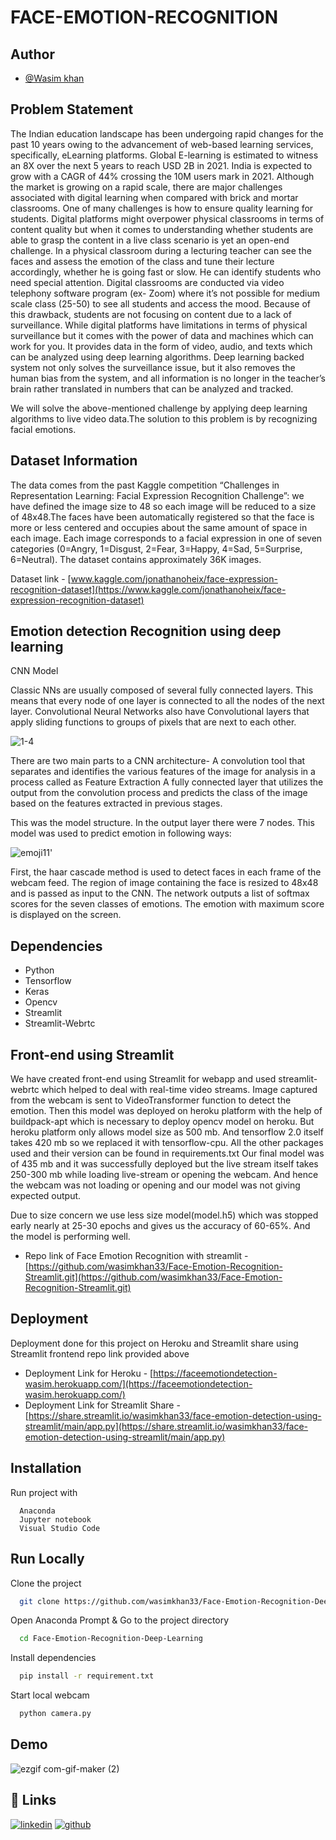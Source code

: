 # FACE-EMOTION-RECOGNITION

## Author

- [@Wasim khan](https://github.com/wasimkhan33/)

  
## Problem Statement 

The Indian education landscape has been undergoing rapid changes for the past 10 years owing to the advancement of web-based learning services, specifically, eLearning platforms. Global E-learning is estimated to witness an 8X over the next 5 years to reach USD 2B in 2021. India is expected to grow with a CAGR of 44% crossing the 10M users mark in 2021. Although the market is growing on a rapid scale, there are major challenges associated with digital learning when compared with brick and mortar classrooms. One of many challenges is how to ensure quality learning for students. Digital platforms might overpower physical classrooms in terms of content quality but when it comes to understanding whether students are able to grasp the content in a live class scenario is yet an open-end challenge. In a physical classroom during a lecturing teacher can see the faces and assess the emotion of the class and tune their lecture accordingly, whether he is going fast or slow. He can identify students who need special attention. Digital classrooms are conducted via video telephony software program (ex- Zoom) where it’s not possible for medium scale class (25-50) to see all students and access the mood. Because of this drawback, students are not focusing on content due to a lack of surveillance. While digital platforms have limitations in terms of physical surveillance but it comes with the power of data and machines which can work for you. It provides data in the form of video, audio, and texts which can be analyzed using deep learning algorithms. Deep learning backed system not only solves the surveillance issue, but it also removes the human bias from the system, and all information is no longer in the teacher’s brain rather translated in numbers that can be analyzed and tracked.

We will solve the above-mentioned challenge by applying deep learning algorithms to live video data.The solution to this problem is by recognizing facial emotions.
## Dataset Information

The data comes from the past Kaggle competition “Challenges in Representation Learning: Facial Expression Recognition Challenge”:
we have defined the image size to 48 so each image will be reduced to a size of 48x48.The faces have been automatically registered so that the face is more or less centered and occupies about the same amount of space in each image. Each image corresponds to a facial expression in one of seven categories (0=Angry, 1=Disgust, 2=Fear, 3=Happy, 4=Sad, 5=Surprise, 6=Neutral). The dataset contains approximately 36K images.

Dataset link - [www.kaggle.com/jonathanoheix/face-expression-recognition-dataset](https://www.kaggle.com/jonathanoheix/face-expression-recognition-dataset)

## Emotion detection Recognition using deep learning

CNN Model

Classic NNs are usually composed of several fully connected layers. This means that every node of one layer is connected to all the nodes of the next layer.
Convolutional Neural Networks also have Convolutional layers that apply sliding functions to groups of pixels that are next to each other. 

![1-4](https://user-images.githubusercontent.com/55997315/132885865-b7274c63-d071-41c1-95f8-7560358b5af5.png)

There are two main parts to a CNN architecture-
A convolution tool that separates and identifies the various features of the image for analysis in a process called as Feature Extraction
A fully connected layer that utilizes the output from the convolution process and predicts the class of the image based on the features extracted in previous stages.

This was the model structure. In the output layer there were 7 nodes. This model was used to predict emotion in following ways:

![emoji11'](https://user-images.githubusercontent.com/55997315/132885969-49a46dac-022b-44a3-b65b-67e1ac3452ef.png)

First, the haar cascade method is used to detect faces in each frame of the webcam feed.
The region of image containing the face is resized to 48x48 and is passed as input to the CNN.
The network outputs a list of softmax scores for the seven classes of emotions.
The emotion with maximum score is displayed on the screen.

## Dependencies

- Python
- Tensorflow
- Keras
- Opencv
- Streamlit
- Streamlit-Webrtc

## Front-end using Streamlit

We have created front-end using Streamlit for webapp and used streamlit-webrtc which helped to deal with real-time video streams. Image captured from the webcam is sent to VideoTransformer function to detect the emotion. Then this model was deployed on heroku platform with the help of buildpack-apt which is necessary to deploy opencv model on heroku. But heroku platform only allows model size as 500 mb. And tensorflow 2.0 itself takes 420 mb so we replaced it with tensorflow-cpu. All the other packages used and their version can be found in requirements.txt Our final model was of 435 mb and it was successfully deployed but the live stream itself takes 250-300 mb while loading live-stream or opening the webcam. And hence the webcam was not loading or opening and our model was not giving expected output.

Due to size concern we use less size model(model.h5) which was stopped early nearly at 25-30 epochs and gives us the accuracy of 60-65%. And the model is performing well.

- Repo link of Face Emotion Recognition with streamlit - [https://github.com/wasimkhan33/Face-Emotion-Recognition-Streamlit.git](https://github.com/wasimkhan33/Face-Emotion-Recognition-Streamlit.git)
 
## Deployment

Deployment done for this project on Heroku and Streamlit share using Streamlit frontend repo link provided above

- Deployment Link for Heroku - [https://faceemotiondetection-wasim.herokuapp.com/](https://faceemotiondetection-wasim.herokuapp.com/) 
- Deployment Link for Streamlit Share - [https://share.streamlit.io/wasimkhan33/face-emotion-detection-using-streamlit/main/app.py](https://share.streamlit.io/wasimkhan33/face-emotion-detection-using-streamlit/main/app.py)



  
## Installation

Run project with

```Software
  Anaconda
  Jupyter notebook
  Visual Studio Code
```
    
## Run Locally

Clone the project

```bash
  git clone https://github.com/wasimkhan33/Face-Emotion-Recognition-Deep-Learning.git
```

Open Anaconda Prompt &
Go to the project directory
```bash
  cd Face-Emotion-Recognition-Deep-Learning
```

Install dependencies

```bash
  pip install -r requirement.txt
```

Start local webcam

```bash
  python camera.py
```
  
## Demo

![ezgif com-gif-maker (2)](https://user-images.githubusercontent.com/55997315/132719259-80efe535-054c-4f16-8503-6af0488c45b2.gif)


## 🔗 Links
[![linkedin](https://img.shields.io/badge/linkedin-0A66C2?style=for-the-badge&logo=linkedin&logoColor=white)](https://www.linkedin.com/in/waseem3378/)
[![github](https://img.shields.io/badge/github-211F1F?style=for-the-badge&logo=github&logoColor=white)](https://github.com/wasimkhan33)

  
